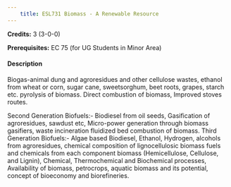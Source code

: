```yaml
---
    title: ESL731 Biomass - A Renewable Resource
---
```

**Credits:** 3 (3-0-0)



**Prerequisites:** EC 75 (for UG Students in Minor Area)

#### Description 
Biogas-animal dung and agroresidues and other cellulose wastes, ethanol from wheat or corn, sugar cane, sweetsorghum, beet roots, grapes, starch etc. pyrolysis of biomass. Direct combustion of biomass, Improved stoves routes.

Second Generation Biofuels:- Biodiesel from oil seeds, Gasification of agroresidues, sawdust etc, Micro-power generation through biomass gasifiers, waste incineration fluidized bed combustion of biomass. Third Generation Biofuels:- Algae based Biodiesel, Ethanol, Hydrogen, alcohols from agroresidues, chemical composition of lignocellulosic biomass fuels and chemicals from each component biomass (Hemicellulose, Cellulose, and Lignin), Chemical, Thermochemical and Biochemical processes, Availability of biomass, petrocrops, aquatic biomass and its potential, concept of bioeconomy and biorefineries.